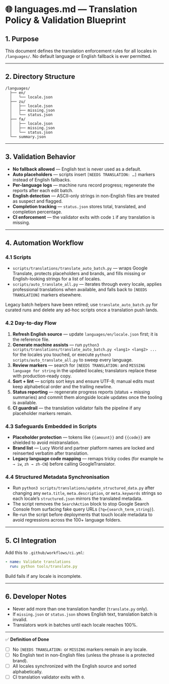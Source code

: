 # 🌐 languages.md — Translation Policy & Validation Blueprint

## 1. Purpose
This document defines the translation enforcement rules for all locales in `/languages/`.
No default language or English fallback is ever permitted.

---

## 2. Directory Structure

```text
/languages/
  ├── en/
  │   └── locale.json
  ├── zu/
  │   ├── locale.json
  │   ├── missing.json
  │   └── status.json
  ├── fa/
  │   ├── locale.json
  │   ├── missing.json
  │   └── status.json
  └── summary.json
```

---

## 3. Validation Behavior

- **No fallback allowed** — English text is never used as a default.
- **Auto placeholders** — scripts insert `[NEEDS TRANSLATION: …]`
  markers instead of English fallbacks.
- **Per-language logs** — machine runs record progress; regenerate the
  reports after each edit batch.
- **English detection** — ASCII-only strings in non-English files are
  treated as suspect and flagged.
- **Completion tracking** — `status.json` stores total, translated, and
  completion percentage.
- **CI enforcement** — the validator exits with code `1` if any
  translation is missing.

---

## 4. Automation Workflow

### 4.1 Scripts

- `scripts/translations/translate_auto_batch.py` — wraps Google
  Translate, protects placeholders and brands, and fills missing or
  English-looking strings for a list of locales.
- `scripts/auto_translate_all.py` — iterates through every locale, applies
  professional translations when available, and falls back to
  `[NEEDS TRANSLATION]` markers elsewhere.

Legacy batch helpers have been retired; use `translate_auto_batch.py`
for curated runs and delete any ad-hoc scripts once a translation push
lands.

### 4.2 Day-to-day Flow

1. **Refresh English source** — update `languages/en/locale.json` first;
  it is the reference file.
2. **Generate machine assists** — run `python3
  scripts/translations/translate_auto_batch.py <lang1> <lang2> ...`
  for the locales you touched, or execute
  `python3 scripts/auto_translate_all.py` to sweep every language.
3. **Review markers** — search for `[NEEDS TRANSLATION:` and
  `MISSING language for string` in the updated locales; translators
  replace these with production-ready copy.
4. **Sort + lint** — scripts sort keys and ensure UTF-8; manual edits
  must keep alphabetical order and the trailing newline.
5. **Status reporting** — regenerate progress reports (status + missing
  summaries) and commit them alongside locale updates once the tooling
  is available.
6. **CI guardrail** — the translation validator fails the pipeline if
  any placeholder markers remain.

### 4.3 Safeguards Embedded in Scripts

- **Placeholder protection** — tokens like `{{amount}}` and `{{code}}`
  are shielded to avoid mistranslation.
- **Brand list** — Lucy World and partner platform names are locked and
  reinserted verbatim after translation.
- **Legacy language code mapping** — remaps tricky codes (for example
  `he → iw`, `zh → zh-CN`) before calling GoogleTranslator.

### 4.4 Structured Metadata Synchronisation

- Run `python3 scripts/translations/update_structured_data.py` after
  changing any `meta.title`, `meta.description`, or `meta.keywords`
  strings so each locale’s `structured.json` mirrors the translated
  metadata.
- The script removes the `SearchAction` block to stop Google Search
  Console from surfacing fake query URLs (`?q={search_term_string}`).
- Re-run the script before deployments that touch locale metadata to
  avoid regressions across the 100+ language folders.

---

## 5. CI Integration
Add this to `.github/workflows/ci.yml`:

```yaml
- name: Validate translations
  run: python tools/translate.py
```

Build fails if any locale is incomplete.

---

## 6. Developer Notes
- Never add more than one translation handler (`translate.py` only).
- If `missing.json` or `status.json` shows English text, translation batch is invalid.
- Translators work in batches until each locale reaches 100%.

---

✅ **Definition of Done**
- [ ] No `[NEEDS TRANSLATION:` or `MISSING` markers remain in any
  locale.  
- [ ] No English text in non-English files (unless the phrase is a
  protected brand).  
- [ ] All locales synchronized with the English source and sorted
  alphabetically.  
- [ ] CI translation validator exits with `0`.
